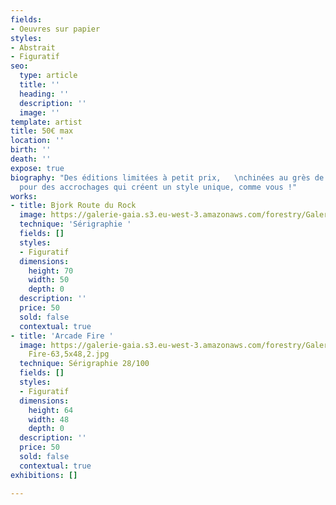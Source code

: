 ```yaml
---
fields:
- Oeuvres sur papier
styles:
- Abstrait
- Figuratif
seo:
  type: article
  title: ''
  heading: ''
  description: ''
  image: ''
template: artist
title: 50€ max
location: ''
birth: ''
death: ''
expose: true
biography: "Des éditions limitées à petit prix,   \nchinées au grès de mes recherches
  pour des accrochages qui créent un style unique, comme vous !"
works:
- title: Bjork Route du Rock
  image: https://galerie-gaia.s3.eu-west-3.amazonaws.com/forestry/Galerie-Gaia-Bjork-70x50.jpg
  technique: 'Sérigraphie '
  fields: []
  styles:
  - Figuratif
  dimensions:
    height: 70
    width: 50
    depth: 0
  description: ''
  price: 50
  sold: false
  contextual: true
- title: 'Arcade Fire '
  image: https://galerie-gaia.s3.eu-west-3.amazonaws.com/forestry/Galerie-Gaia-Arcade
    Fire-63,5x48,2.jpg
  technique: Sérigraphie 28/100
  fields: []
  styles:
  - Figuratif
  dimensions:
    height: 64
    width: 48
    depth: 0
  description: ''
  price: 50
  sold: false
  contextual: true
exhibitions: []

---
```

